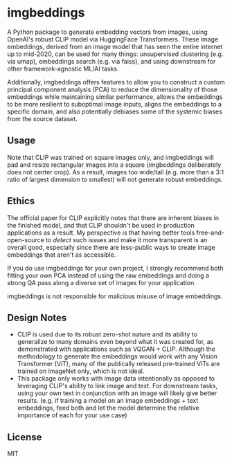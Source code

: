 # imgbeddings

A Python package to generate embedding vectors from images, using OpenAI's robust CLIP model via HuggingFace Transformers. These image embeddings, derived from an image model that has seen the entire internet up to mid-2020, can be used for many things: unsupervised clustering (e.g. via umap), embeddings search (e.g. via faiss), and using downstream for other framework-agnostic ML/AI tasks.

Additionally, imgbeddings offers features to allow you to construct a custom principal component analysis (PCA) to reduce the dimensionality of those embeddings while maintaining similar performance, allows the embeddings to be more resilient to suboptimal image inputs, aligns the embeddings to a specific domain, and also potentially debiases some of the systemic biases from the source dataset.

## Usage

Note that CLIP was trained on square images only, and imgbeddings will pad and resize rectangular images into a square (imgbeddings deliberately does not center crop). As a result, images too wide/tall (e.g. more than a 3:1 ratio of largest dimension to smallest) will not generate robust embeddings.

## Ethics

The official paper for CLIP explicitly notes that there are inherent biases in the finished model, and that CLIP shouldn't be used in production applications as a result. My perspective is that having better tools free-and-open-source to _detect_ such issues and make it more transparent is an overall good, especially since there are less-public ways to create image embeddings that aren't as accessible.

If you do use imgbeddings for your own project, I strongly recommend both fitting your own PCA instead of using the raw embeddings and doing a strong QA pass along a diverse set of images for your application.

imgbeddings is not responsible for malicious misuse of image embeddings.

## Design Notes

- CLIP is used due to its robust zero-shot nature and its ability to generalize to many domains even beyond what it was created for, as demonstrated with applications such as VQGAN + CLIP. Although the methodology to generate the embeddings would work with any Vision Transformer (ViT), many of the publically released pre-trained ViTs are trained on ImageNet only, which is not ideal.
- This package only works with image data intentionally as opposed to leveraging CLIP's ability to link image and text. For downstream tasks, using your own text in conjunction with an image will likely give better results. (e.g. if training a model on an image embeddings + text embeddings, feed both and let the model determine the relative importance of each for your use case)

## License

MIT
